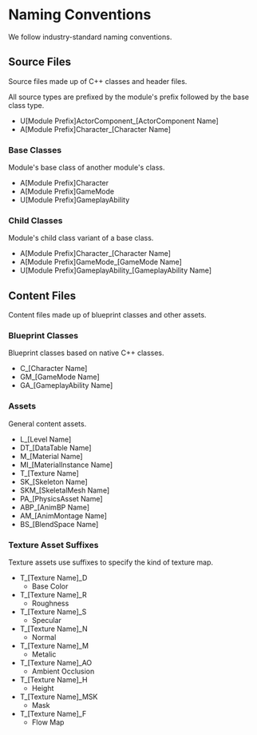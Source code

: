 # Naming Conventions

We follow industry-standard naming conventions.

## Source Files

Source files made up of C++ classes and header files.

All source types are prefixed by the module's prefix followed by the base class type.
- U[Module Prefix]ActorComponent_[ActorComponent Name]
- A[Module Prefix]Character_[Character Name]

### Base Classes

Module's base class of another module's class.
- A[Module Prefix]Character
- A[Module Prefix]GameMode
- U[Module Prefix]GameplayAbility

### Child Classes

Module's child class variant of a base class.
- A[Module Prefix]Character_[Character Name]
- A[Module Prefix]GameMode_[GameMode Name]
- U[Module Prefix]GameplayAbility_[GameplayAbility Name]

## Content Files

Content files made up of blueprint classes and other assets.

### Blueprint Classes

Blueprint classes based on native C++ classes.
- C_[Character Name]
- GM_[GameMode Name]
- GA_[GameplayAbility Name]

### Assets

General content assets.
- L_[Level Name]
- DT_[DataTable Name]
- M_[Material Name]
- MI_[MaterialInstance Name]
- T_[Texture Name]
- SK_[Skeleton Name]
- SKM_[SkeletalMesh Name]
- PA_[PhysicsAsset Name]
- ABP_[AnimBP Name]
- AM_[AnimMontage Name]
- BS_[BlendSpace Name]

### Texture Asset Suffixes

Texture assets use suffixes to specify the kind of texture map.
- T_[Texture Name]_D
	- Base Color
- T_[Texture Name]_R
	- Roughness
- T_[Texture Name]_S
	- Specular
- T_[Texture Name]_N
	- Normal
- T_[Texture Name]_M
	- Metalic
- T_[Texture Name]_AO
	- Ambient Occlusion
- T_[Texture Name]_H
	- Height
- T_[Texture Name]_MSK
	- Mask
- T_[Texture Name]_F
	- Flow Map
